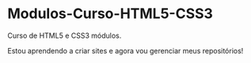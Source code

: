 # Modulos-Curso-HTML5-CSS3

 Curso de HTML5 e CSS3 módulos.

 Estou aprendendo a criar sites e agora vou gerenciar meus repositórios!
